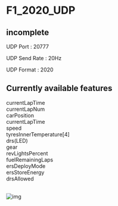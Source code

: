# F1_2020_UDP
<h2>incomplete</h2>

UDP Port : 20777

UDP Send Rate : 20Hz

UDP Format : 2020

<h2>Currently available features</h2>
currentLapTime<br>
currentLapNum<br>
carPosition<br>
currentLapTime<br>
speed<br>
tyresInnerTemperature[4]<br>
drs(LED)<br>
gear<br>
revLightsPercent<br>
fuelRemainingLaps<br>
ersDeployMode<br>
ersStoreEnergy<br>
drsAllowed<br><br>


![img](https://user-images.githubusercontent.com/81542666/136499094-c50ece79-f2d8-4e48-8cb5-420cf1343dcf.png)


